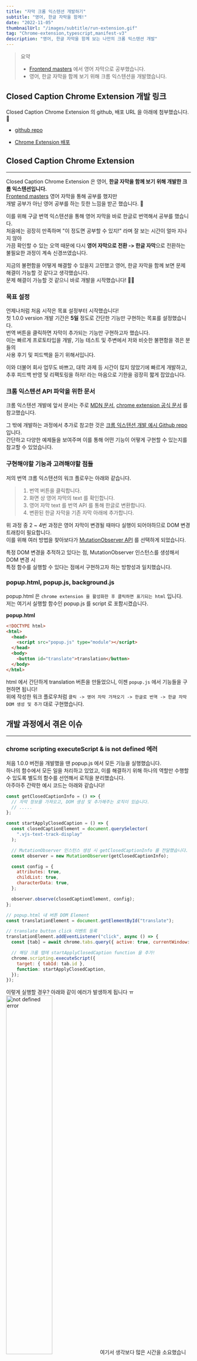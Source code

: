 ```yaml
---
title: "자막 크롬 익스텐션 개발하기"
subtitle: "영어, 한글 자막을 함께!"
date: "2022-11-05"
thumbnailUrl: "/images/subtitle/run-extension.gif"
tag: "Chrome-extension,typescript,manifest-v3"
description: "영어, 한글 자막을 함께 보는 나만의 크롬 익스텐션 개발"
---
```


> 요약
>
> - [Frontend masters](https://frontendmasters.com/) 에서 영어 자막으로 공부했습니다.
> - 영어, 한글 자막을 함께 보기 위해 크롬 익스텐션을 개발했습니다.

## Closed Caption Chrome Extension 개발 링크

Closed Caption Chrome Extension 의 github, 배포 URL 을 아래에 첨부했습니다. 🤗

- [github repo](https://github.com/TakhyunKim/Closed-caption-korean)

- [Chrome Extension 배포](https://chrome.google.com/webstore/detail/closed-caption-korean/pjfhdffkbjfneojiamjnooaagomkimde?hl=ko&authuser=0)

## Closed Caption Chrome Extension

---

Closed Caption Chrome Extension 은 영어, **한글 자막을 함께 보기 위해 개발한 크롬 익스텐션입니다.**<br />
[Frontend masters](https://frontendmasters.com/) 영어 자막을 통해 공부를 했지만<br />
개발 공부가 아닌 영어 공부를 하는 듯한 느낌을 받곤 했습니다. 🥲<br />

이를 위해 구글 번역 익스텐션을 통해 영어 자막을 바로 한글로 번역해서 공부를 했습니다.<br />
처음에는 굉장히 만족하며 "이 정도면 공부할 수 있지!" 라며 잘 보는 시간이 얼마 지나지 않아<br />
가끔 확인할 수 있는 오역 때문에 다시 **영어 자막으로 전환 -> 한글 자막**으로 전환하는<br />
불필요한 과정이 계속 신경쓰였습니다.<br />

지금의 불편함을 어떻게 해결할 수 있을지 고민했고 영어, 한글 자막을 함께 보면 문제 해결이 가능할 것 같다고 생각했습니다.<br />
문제 해결이 가능할 것 같으니 바로 개발을 시작했습니다! 🏃‍♂️

### 목표 설정

언제나처럼 처음 시작은 목표 설정부터 시작했습니다! <br />
첫 1.0.0 version 개발 기간은 **5일** 정도로 간단한 기능만 구현하는 목표를 설정했습니다.<br />
번역 버튼을 클릭하면 자막이 추가되는 기능만 구현하고자 했습니다.<br />
이는 빠르게 프로토타입을 개발, 기능 테스트 및 주변에서 저와 비슷한 불편함을 겪은 분들의<br />
사용 후기 및 피드백을 듣기 위해서입니다.

이와 더불어 회사 업무도 바쁘고, 대학 과제 등 시간이 많지 않았기에 빠르게 개발하고,<br />
추후 피드백 반영 및 리팩토링을 하자! 라는 마음으로 기한을 굉장히 짧게 잡았습니다.

### 크롬 익스텐션 API 파악을 위한 문서

크롬 익스텐션 개발에 앞서 문서는 주로 [MDN 문서](https://developer.mozilla.org/en-US/docs/Mozilla/Add-ons/WebExtensions/Build_a_cross_browser_extension), [chrome extension 공식 문서](https://developer.chrome.com/docs/extensions/) 를 참고했습니다.<br />

그 밖에 개발하는 과정에서 추가로 참고한 것은 [크롬 익스텐션 개발 예시 Github repo](https://github.com/GoogleChrome/chrome-extensions-samples) 입니다.<br />
간단하고 다양한 예제들을 보여주며 이를 통해 어떤 기능이 어떻게 구현할 수 있는지를 참고할 수 있었습니다.

### 구현해야할 기능과 고려해야할 점들

저의 번역 크롬 익스텐션의 워크 플로우는 아래와 같습니다.

> 1.  번역 버튼을 클릭합니다.
> 2.  화면 상 영어 자막의 text 를 확인합니다.
> 3.  영어 자막 text 를 번역 API 를 통해 한글로 변환합니다.
> 4.  변환된 한글 자막을 기존 자막 아래에 추가합니다.

위 과정 중 2 ~ 4번 과정은 영어 자막이 변경될 때마다 실행이 되어야하므로 DOM 변경 트래킹이 필요합니다.<br />
이를 위해 여러 방법을 찾아보다가 [MutationObserver API](https://developer.mozilla.org/en-US/docs/Web/API/MutationObserver) 를 선택하게 되었습니다.<br />

특정 DOM 변경을 추적하고 있다는 점, MutationObserver 인스턴스를 생성해서 DOM 변경 시<br />
특정 함수를 실행할 수 있다는 점에서 구현하고자 하는 방향성과 일치했습니다.

### popup.html, popup.js, background.js

popup.html 은 `chrome extension 을 활성화한 후 클릭하면 표기되는 html` 입니다.<br />
저는 여기서 실행할 함수인 popup.js 를 script 로 포함시켰습니다.

**popup.html**

```html
<!DOCTYPE html>
<html>
  <head>
    <script src="popup.js" type="module"></script>
  </head>
  <body>
    <button id="translate">translation</button>
  </body>
</html>
```

html 에서 간단하게 translation 버튼을 만들었으니, 이젠 `popup.js` 에서 기능들을 구현하면 됩니다!<br />
위에 작성한 워크 플로우처럼 `클릭 -> 영어 자막 가져오기 -> 한글로 번역 -> 한글 자막 DOM 생성 및 추가` 대로 구현했습니다.<br />

## 개발 과정에서 겪은 이슈

---

### chrome scripting executeScript & is not defined 에러

처음 1.0.0 버전을 개발했을 땐 popup.js 에서 모든 기능을 실행했습니다.<br />
하나의 함수에서 모든 일을 처리하고 있었고, 이를 해결하기 위해 하나의 역할만 수행할 수 있도록 별도의 함수를 선언해서 로직을 분리했습니다.<br />
아주아주 간략한 예시 코드는 아래와 같습니다!

```js
const getClosedCaptionInfo = () => {
  // 자막 정보를 가져오고, DOM 생성 및 추가해주는 로직이 있습니다.
  // .....
};

const startApplyClosedCaption = () => {
  const closedCaptionElement = document.querySelector(
    ".vjs-text-track-display"
  );

  // MutationObserver 인스턴스 생성 시 getClosedCaptionInfo 를 전달했습니다.
  const observer = new MutationObserver(getClosedCaptionInfo);

  const config = {
    attributes: true,
    childList: true,
    characterData: true,
  };

  observer.observe(closedCaptionElement, config);
};

// popup.html 내 버튼 DOM Element
const translationElement = document.getElementById("translate");

// translate button click 이벤트 등록
translationElement.addEventListener("click", async () => {
  const [tab] = await chrome.tabs.query({ active: true, currentWindow: true });

  // 해당 크롬 탭에 startApplyClosedCaption function 을 추가!
  chrome.scripting.executeScript({
    target: { tabId: tab.id },
    function: startApplyClosedCaption,
  });
});
```

이렇게 실행할 경우? 아래와 같이 에러가 발생하게 됩니다 ㅠ<br />
<img width="50%" alt="not defined error" src="/images/subtitle/not-defined-error.jpg" />
여기서 생각보다 많은 시간을 소요했습니다. '코드에는 별 문제가 없어보이고 잘 선언한 것 같은데 왜 저 함수를 찾지 못하는거지??<br />
처음 개발해보는 Chrome extension, 처음 사용해보는 MutationObserver 등 에러를 처음 본 저는 원인이 너무 많다고 느꼈습니다..<br />

그러던 와중.. `chrome.scripting.executeScript` 에 대한 공식 문서를 다시 살펴보았습니다. <br />
해당 API 의 설명에는 `Use the chrome.scripting API to execute script in different contexts.` 이렇게 적혀있었습니다.<br />
:D 하하.. `chrome.scripting` 는 별도의 context 에서 실행되므로 별도의 context 내에선 `getClosedCaptionInfo` 가<br />
선언되지 않았다고 에러를 발생시킨다는 것을 확인할 수 있었습니다.

우선 목표한 시간 내 기능 구현을 해야하므로 `startApplyClosedCaption` function 내에 선언 후 사용하는 방향으로 진행했습니다.<br />

**위에서 겪은 에러를 해결해서 번역하기 전 자막을 띄우는데 성공했습니다!🎉**<br />
<img width="50%" alt="same subtitle" src="/images/subtitle/same-subtitle.gif" />

### CORS 에러

이제 번역 API를 적용해서 번역된 자막만 띄우면 끝! 이라는 생각과 함께 신나게 저의 영원한 동반자 파파고 API 를 적용했습니다<br />
popup.js 의 `startApplyClosedCaption` 내에서 API 호출 및 그 결과값을 표기하는 방향으로 구현했으나... CORS 에러가 발생했습니다.<br />

순간 당황했지만 빠르게 대처할 수 있었습니다. chrome extension 에는 `background service_worker` 가 있습니다.<br />
background service_worker 에서 API 를 호출할 경우, CORS 를 피해 API 를 호출할 수 있었습니다.<br />
background script 와 소통하는 방법은 [MDN 문서](https://developer.mozilla.org/en-US/docs/Mozilla/Add-ons/WebExtensions/Content_scripts#communicating_with_background_scripts)에 잘 설명되어 있으니 참고하시면 도움이 될 것 같습니다.

간단하게 설명하자면 아래와 같습니다.<br />

`popup.js` 에서 `chrome.runtime.sendMessage` 를 통해 `background.js` 로 메시지를 전달합니다.<br />
`background.js` 에서는 `popup.js` 에서 전달한 message 를 받아 해당 message (key) 의 로직을 실행합니다.<br />
`background.js` 예시는 아래와 같습니다.

**background.js**

```js
chrome.runtime.onMessage.addListener((message, _, response) => {
  if (message.name === "fetchTranslate") {
    // 번역 API 를 실행한 후 response 를 통해 결과값을 전달합니다.
  }

  return true;
});
```

더불어 `background.js` 를 적용하기 위해서는 `manifest.json` 에서도 별도의 설정이 필요합니다.

```json
  "background": {
    "service_worker": "background.js"
  },
```

위와 같은 이슈들을 해결하고 두 언어의 자막을 함께 볼 수 있었습니다. 🤗
<img width="50%" alt="prototype version" src="/images/subtitle/prototype-version.gif" />

_(이 때 당시의 [브랜치 URL](https://github.com/TakhyunKim/Closed-caption-korean/tree/feature/translate-text) 도 남겨두겠습니당 :D)_

## 1.0.0 배포를 위한 리팩토링

---

이렇게 `prototype` 으로 짧고 필요한 기능만 빠르게 개발했습니다.<br />
목적을 잘 달성했고, 강의를 보면서 큰 만족감을 느낄 수 있었습니다! 😁<br />
이 후 리팩토링 및 타입스크립트 적용 등의 개선 작업을 시작했습니다.

### 기존 구조 그리고 코드는 어떤 문제가 있을까?

**첫 번째, javascript 로 구성해서 놓친 케이스가 있어 런타임에 에러가 발생할 때가 있습니다.**

위 문제를 해결하기 위해 typescript 를 적용했습니다.<br />
webpack 설정을 통해 dist 디렉토리 내 빌드 파일을 관리, 해당 디렉토리를<br />
chrome extension 에 등록해서 사용하는 방식을 적용하여 위 문제를 해결할 수 있었습니다! 👍

**두 번째, 기능 구현 로직이 한 곳에 집중되어 있습니다.**

기능 구현을 위한 로직이 `popup.ts` 그리고 하나의 function 에 집중되어 있습니다.<br />
이는 분명 개선이 필요한 구조라고 생각이 듭니다.

본격적인 코드 분리 전 큰 카테고리로 분리했습니다.

> 1. popup html 과의 커뮤니케이션
> 2. DOM 추적 및 추가
> 3. 번역 API 호출 및 전달

큰 카테고리로 위 3가지로 나눌 수 있었습니다.<br />
나눈 카테고리 기반으로 로직을 분리하고자 했고, 이전 함수 분리에서 문제를 발생시킨 `chrome.scripting.executeScript` 에서<br />
`function field` 를 `files` 로 변경했습니다. 그리고 기존 popup.ts 에 집중된 코드를 `content.ts` 로 옮긴 후<br />
해당 파일을 주입하는 방향으로 변경했습니다.<br />
파일 자체를 주입하여 별도의 context 를 구성했으므로 함수를 분리하더라도 사용이 가능했습니다.<br />

_(요것도 당시 [브랜치 URL](https://github.com/TakhyunKim/Closed-caption-korean/tree/feature/module) 남겨두겠습니당!)_

그러나 ㅠㅠ.. 분리는 했지만 영 마음에 들지 않았습니다. `content.ts` 로 로직을 옮기고, 함수를 분리했을 뿐<br />
chrome api 를 통해 통신하는 로직, DOM 핸들링 로직이 함께 존재했습니다.<br />

이런 로직들을 별도의 파일로 분류하고 관리하는 것을 목표로 천천히 리팩토링을 진행했습니다.

먼저, 디자인 패턴을 도입하는 것도 좋은 방법일 것 같았습니다.<br />

> 1.  DOM 과의 커뮤니케이션하는 로직이 존재하고
> 2.  번역 API 호출 후 해결 결과 값을 관리하며
> 3.  DOM 렌더링 시 전달해야하는 로직까지 <br />

이러한 데이터 관리 및 렌더링 관리 로직을 분리하는 목적으로 **MVC 패턴**을 적용해보면 좋을 것 같아 시도했습니다.<br />
코드를 첨부하기엔 너무 길 것 같아, 당시 아키텍처를 잡기 위한 다이어그램 및 [브랜치 URL](https://github.com/TakhyunKim/Closed-caption-korean/tree/feature/class-module) 으로 대체하여 공유드리는 점 양해 부탁드립니다!

### 아키텍처 다이아그램

<img width="90%" alt="structure" src="/images/subtitle/structure.jpg" />

## 앞으로의 목표

---

현재 `1.1.0 version release` 를 준비하고 있습니다.<br />
가장 많은 피드백을 들었던 항목부터 사용하면서 불편했던 점 위주로 작업 후 업데이트 예정입니다.<br />
천천히 업데이트 하면서 아래 체크 리스트도 함께 업데이트할 예정입니다! 🏃‍♂️

> - 기존 번역 버튼 대신 on off 스위치 도입 및 자막 on off 기능 구현 - ✅<br />
> - 자막 요청 시 즉시 자막 추가 및 삭제가 가능하도록 기능 개선 (현재는 자막이 변경되어야 한글 자막이 추가됨) - ✅<br />
> - 동일한 text 에 대한 번역 API 요청하는 이슈 개선<br />
> - youtube, 유데미 등 다른 사이트도 지원<br />
> - 자막 pdf 생성 기능 구현<br />

### 진행 사항

> - 2022년 11월 05일 기준 1.1.0 version 게시했습니다~<br /> [1.1.0 version Release note](https://github.com/TakhyunKim/Closed-caption-korean/releases/tag/v1.1.0)<br />[익스텐션 설치 URL](https://chrome.google.com/webstore/detail/closed-caption-korean/pjfhdffkbjfneojiamjnooaagomkimde?hl=ko&authuser=0)

## 개발을 진행하면서 느낀점

---

무언가를 만들겠다라고 마음을 먹고 되게 빠른 시간 내에 완성해본건 이번이 처음이였습니다.<br />
지금까지의 저라면 위에 목표라고 적은 모든 체크 리스트를 완성해야 1.0.0 버전을 내보냈을겁니다.<br />
이번에는 시간 문제도 있었지만 너무 완벽한 결과물을 내려고 시간이 오래 걸리는 부분을 조금 개선하고자<br />
최소한의 사용 가능할 정도로 개발했습니다.

생각보다 좋은 경험이였고 이를 다른 분들과 함께 사용해보면서 피드백을 받고 이를 빠르게 수용하고<br />
적용하는 일련의 과정도 새롭고 즐거웠습니다. 특히 바로 적용하고 피드백을 받는 과정이 즐거웠습니다. 😁

더불어 최소한의 기능(이번 익스텐션은 한글 자막을 보여주는 정도)만으로도 되게 높은 만족도를 얻을 수 있었고<br />
주변에서도 좋은 반응을 확인하면서 되게 간단한 기능이지만 되게 큰 임팩트를 줄 수 있다는 점도 느낄 수 있었습니다.<br />

이번 개발을 위해 공부했던 `chrome extension`, `mutation observer`, `webpack` 등 개발 측면에서도<br />
좋은 경험을 할 수 있었다는 점에서 상당히 만족스러운 프로젝트였습니다.🎉<br />
계속 개선 및 기능 개발하면서 더 좋고 완성도 높은 프로젝트로 만들어 나갈 예정입니다~~ ⭐️
